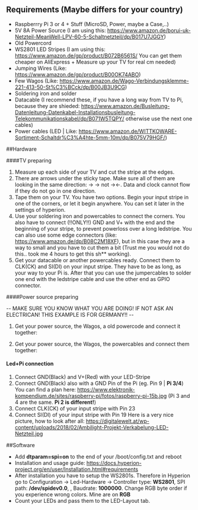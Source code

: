 ## Requirements (Maybe differs for your country)

- Raspberrry Pi 3 or 4 + Stuff (MicroSD, Power, maybe a Case,..)
- 5V 8A Power Source (I am using this: https://www.amazon.de/borui-uk-Netzteil-MeanWell-LPV-60-5-Schaltnetzteil/dp/B017U7JGGY)
- Old Powercord
- WS2801 LED Stripes (I am using this: https://www.amazon.de/gp/product/B072B6561S/ You can get them cheaper on AliExpress + Measure up your TV for real cm needed)
- Jumping Wires (Like: https://www.amazon.de/gp/product/B00OK74ABO)
- Few Wagos (Like: https://www.amazon.de/Wago-Verbindungsklemme-221-413-50-St%C3%BCck/dp/B00JB3U9CG)
- Soldering iron and solder
- Datacable (I recommend these, if you have a long way from TV to Pi, because they are shieded: https://www.amazon.de/Busleitung-Datenleitung-Datenkabel-Installationsbusleitung-Telekommunikationskabel/dp/B071W5TQPY/ otherwise use the next one cables)
- Power cables (LED | Like: https://www.amazon.de/WITTKOWARE-Sortiment-Schaltdr%C3%A4hte-5mm-10m/dp/B075V79HGF/)

##Hardware

####TV preparing

1. Measure up each side of your TV and cut the stripe at the edges.
2. There are arrows under the sticky tape. Make sure all of them are looking in the same direction: -> -> not -><-. Data and clock cannot flow if they do not go in one direction.
3. Tape them on your TV. You have two options. Begin your input stripe in one of the corners, or let it begin anywhere. You can set it later in the settings of hyperion.
4. Use your soldering iron and powercables to connect the corners. You also have to connect (!!ONLY!!) GND and V+ with the end and the beginning of your stripe, to prevent powerloss over a long ledstripe.
You can also use some edge connectors (like: https://www.amazon.de/dp/B08C2M18XF), but in this case they are a way to small and you have to cut them a bit (Trust me you would not do this.. took me 4 hours to get this sh\*\* working).
5. Get your datacable or another powercables ready. Connect them to CLK(CK) and SI(DI) on your input stripe. They have to be as long, as your way to your Pi is. After that you can use the jumpercables to solder one end with the ledstripe cable and use the other end as GPIO connector.

####Power source preparing

-- MAKE SURE YOU KNOW WHAT YOU ARE DOING! IF NOT ASK AN ELECTRICAN! THIS EXAMPLE IS FOR GERMANY!! --

1. Get your power source, the Wagos, a old powercode and connect it together:

2. Get your power source, the Wagos, the powercables and connect them together:

#### Led+Pi connection
1. Connect GND(Black) and V+(Red) with your LED-Stripe
2. Connect GND(Black) also with a GND Pin of the Pi (eg. Pin 9 | **Pi 3/4**) You can find a plan here: https://www.elektronik-kompendium.de/sites/raspberry-pi/fotos/raspberry-pi-15b.jpg (Pi 3 and 4 are the same. **Pi 2 is different!**)
3. Connect CLK(CK) of your input stripe with Pin 23
4. Connect SI(DI) of your input stripe with Pin 19
Here is a very nice picture, how to look after all: https://digitalewelt.at/wp-content/uploads/2018/02/Ambilight-Projekt-Verkabelung-LED-Netzteil.jpg

##Software
- Add **dtparam=spi=on** to the end of your /boot/config.txt and reboot
- Installation and usage guide: https://docs.hyperion-project.org/en/user/Installation.html#requirements
- After installation you have to setup the WS2801s. Therefore in Hyperion go to Configuration -> Led-Hardware -> Controller type: **WS2801**, SPI path: **/dev/spidev0.0**, , Baudrate: **1000000**. Change RGB byte order if you experience wrong colors. Mine are on **RGB**
- Count your LEDs and pass them to the LED-Layout tab. 
